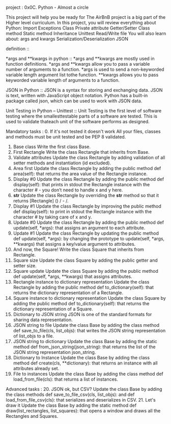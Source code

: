 project : 0x0C. Python - Almost a circle

This project will help you be ready for The AirBnB project is a big part of the Higher level curriculum.
In this project, you will review everything about Python:
Import
Exceptions
Class
Private attribute
Getter/Setter
Class method
Static method
Inheritance
Unittest
Read/Write file
You will also learn about:
args and kwargs
Serialization/Deserialization
JSON

definition ::

*args and **kwargs in python ::
*args and **kwargs are mostly used in function definitions. *args and **kwargs allow you to pass a variable number of arguments to a function.
*args is used to send a non-keyworded variable length argument list tothe function.
**kwargs allows you to pass keyworded variable length of arguments to a function.

JSON in Python ::
JSON is a syntax for storing and exchanging data.
JSON is text, written with JavaScript object notation.
Python has a built-in package called json, which can be used to work with JSON data.

Unit Testing in Python – Unittest ::
Unit Testing is the first level of software testing where the smallesttestable parts of a software are tested. This is used to validate thateach unit of the software performs as designed.

Mandatory tasks :
0. If it's not tested it doesn't work
All your files, classes and methods must be unit tested and be PEP 8 validated.
1. Base class
Write the first class Base.
2. First Rectangle
Write the class Rectangle that inherits from Base.
3. Validate attributes
Update the class Rectangle by adding validation of all setter methods and instantiation (id excluded).
4. Area first
Update the class Rectangle by adding the public method def area(self): that returns the area value of the Rectangle instance.
5. Display #0
Update the class Rectangle by adding the public method def display(self): that prints in stdout the Rectangle instance with the character # - you don’t need to handle x and y here.
6. __str__
Update the class Rectangle by overriding the __str__ method so that it returns [Rectangle] (<id>) <x>/<y> - <width>/<height>.
7. Display #1
Update the class Rectangle by improving the public method def display(self): to print in stdout the Rectangle instance with the character # by taking care of x and y.
8. Update #0
Update the class Rectangle by adding the public method def update(self, *args): that assigns an argument to each attribute.
9. Update #1
Update the class Rectangle by updating the public method def update(self, *args): by changing the prototype to update(self, *args, **kwargs) that assigns a key/value argument to attributes.
10. And now, the Square!
Write the class Square that inherits from Rectangle.
11. Square size
Update the class Square by adding the public getter and setter size.
12. Square update
Update the class Square by adding the public method def update(self, *args, **kwargs) that assigns attributes.
13. Rectangle instance to dictionary representation
Update the class Rectangle by adding the public method def to_dictionary(self): that returns the dictionary representation of a Rectangle.
14. Square instance to dictionary representation
Update the class Square by adding the public method def to_dictionary(self): that returns the dictionary representation of a Square.
15. Dictionary to JSON string
JSON is one of the standard formats for sharing data representation.
16. JSON string to file
Update the class Base by adding the class method def save_to_file(cls, list_objs): that writes the JSON string representation of list_objs to a file.
17. JSON string to dictionary
Update the class Base by adding the static method def from_json_string(json_string): that returns the list of the JSON string representation json_string.
18. Dictionary to Instance
Update the class Base by adding the class method def create(cls, **dictionary): that returns an instance with all attributes already set.
19. File to instances
Update the class Base by adding the class method def load_from_file(cls): that returns a list of instances.

Advanced tasks :
20. JSON ok, but CSV?
Update the class Base by adding the class methods def save_to_file_csv(cls, list_objs): and def load_from_file_csv(cls): that serializes and deserializes in CSV.
21. Let's draw it
Update the class Base by adding the static method def draw(list_rectangles, list_squares): that opens a window and draws all the Rectangles and Squares.
